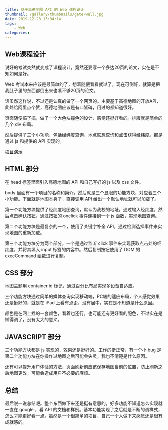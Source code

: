 ```yaml
---
title: 基于高德地图 API 的 Web 课程设计
thumbnail: /gallery/thumbnails/gate-wall.jpg
date: 2019-12-28 13:34:14
tags: 
    - Web
categories: 
---
```


## Web课程设计

说好的考试突然就变成了课程设计，竟然还要写一个多达20页的论文，实在是不知如何是好。

Web 考试本来应该是最简单的了，想着随便看看就过了，现在可倒好，就算是把我肚子里的东西都倒出来也凑不够20页的论文。

话虽然这样说，不过还是认真的做了一个网页的。主要基于高德地图的开放API，此处给阿里点个赞，高德地图应该是有口皆碑，用过的都知道很好。

页面随便搞了搞，做了一个大色块撞色的设计，感觉还挺好看的。排版就是简单的几个 div 布局。

然后提供了三个小功能，包括经纬度查询，地点联想查询和点击获得经纬度。都是通过 js 和提供的 API 实现的。

[项目演示](http://47.101.66.37:8888/map)

<!--more-->

## HTML 部分

在 head 标签里面引入高德地图的 API 和自己写好的 js 以及 css 文件。

body 里面有一个项目的名称和简介，然后就是三个显眼的功能方块，对应着三个小功能。下面就是地图本身了，直接调用 API 给出一个默认地址就可以加载了。

第一个功能方块提供了经纬度地图查询，默认为我校的地址。通过输入经纬度，然后点击确认按钮，通过按钮的 onclick 事件连接到一个 js 函数，实现地图查询。

第二个功能方块是最复杂的一个，使用了关键字补全 API，通过检测选择事件来实现地图的重新加载。

第三个功能方块分为两个部分，一个是通过监听 click 事件来实现获取点击处的经纬度，并将其填入 input 标签的内容中。然后复制按钮使用了 DOM 的 execCommand 函数进行复制。

## CSS 部分

地图主题用 container id 标记，通过百分比布局实现多设备自适应。

三个功能方块通过简单的媒体查询实现移动端，PC端的适应布局，个人感觉效果还是挺好的，就是在 iPad 上看有点歪，没有居中，实在是不知道是什么原因。

颜色是在网上找的一套颜色，看着也还行，也可能还有更好看的配色，不过实在是懒得调了，没有太大的意义。

## JAVASCRIPT 部分

三个功能方块都是 js 实现的，效果还是挺好的。工作的挺正常，有一个小 bug 是第二个功能方块在你操作过地图之后可能会失灵，我也不清楚是什么原因。

还有可以提升用户体验的方法，页面刷新前应该保存地图当前的位置，防止刷新之后地图更改，可能会造成用户不必要的麻烦。

## 总结

最后说一说总结吧。整个东西做下来还是挺有意思的，好多功能不知道怎么实现就一直在 google ，看 API 的文档和样例。基本功能实现了之后就是不断的调样式，怎么才能更好看一点。虽然是一个很简单的项目，自己一个人做下来感觉还是很有成就感的。